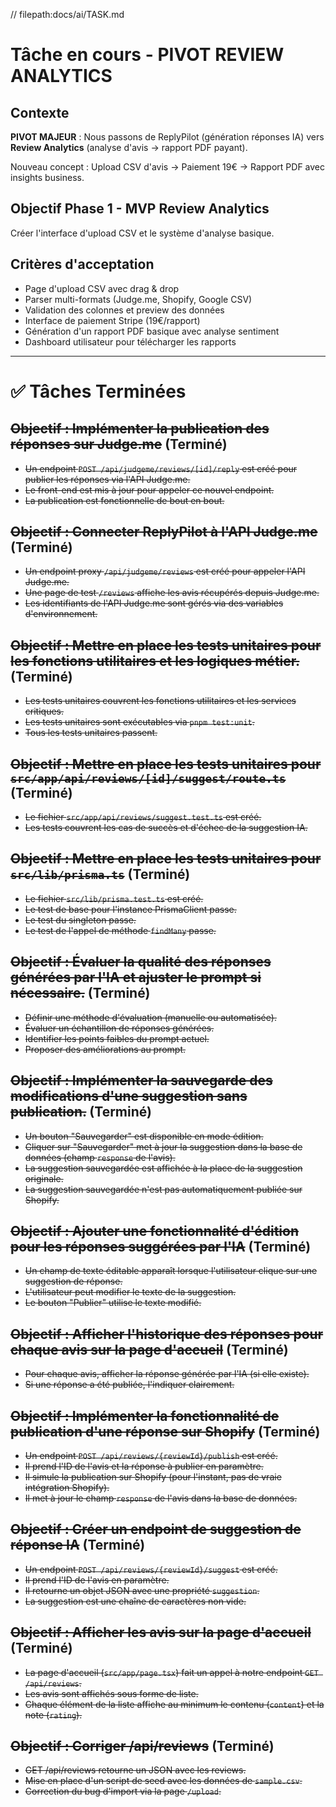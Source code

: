 // filepath:docs/ai/TASK.md

# Tâche en cours - PIVOT REVIEW ANALYTICS

## Contexte
**PIVOT MAJEUR** : Nous passons de ReplyPilot (génération réponses IA) vers **Review Analytics** (analyse d'avis → rapport PDF payant). 

Nouveau concept : Upload CSV d'avis → Paiement 19€ → Rapport PDF avec insights business.

## Objectif Phase 1 - MVP Review Analytics
Créer l'interface d'upload CSV et le système d'analyse basique.

## Critères d'acceptation
- Page d'upload CSV avec drag & drop
- Parser multi-formats (Judge.me, Shopify, Google CSV)
- Validation des colonnes et preview des données
- Interface de paiement Stripe (19€/rapport)
- Génération d'un rapport PDF basique avec analyse sentiment
- Dashboard utilisateur pour télécharger les rapports

---

# ✅ Tâches Terminées

## ~~Objectif : Implémenter la publication des réponses sur Judge.me~~ (Terminé)
- ~~Un endpoint `POST /api/judgeme/reviews/[id]/reply` est créé pour publier les réponses via l'API Judge.me.~~
- ~~Le front-end est mis à jour pour appeler ce nouvel endpoint.~~
- ~~La publication est fonctionnelle de bout en bout.~~

## ~~Objectif : Connecter ReplyPilot à l'API Judge.me~~ (Terminé)
- ~~Un endpoint proxy `/api/judgeme/reviews` est créé pour appeler l'API Judge.me.~~
- ~~Une page de test `/reviews` affiche les avis récupérés depuis Judge.me.~~
- ~~Les identifiants de l'API Judge.me sont gérés via des variables d'environnement.~~

## ~~Objectif : Mettre en place les tests unitaires pour les fonctions utilitaires et les logiques métier.~~ (Terminé)
- ~~Les tests unitaires couvrent les fonctions utilitaires et les services critiques.~~
- ~~Les tests unitaires sont exécutables via `pnpm test:unit`.~~
- ~~Tous les tests unitaires passent.~~

## ~~Objectif : Mettre en place les tests unitaires pour `src/app/api/reviews/[id]/suggest/route.ts`~~ (Terminé)
- ~~Le fichier `src/app/api/reviews/suggest.test.ts` est créé.~~
- ~~Les tests couvrent les cas de succès et d'échec de la suggestion IA.~~

## ~~Objectif : Mettre en place les tests unitaires pour `src/lib/prisma.ts`~~ (Terminé)
- ~~Le fichier `src/lib/prisma.test.ts` est créé.~~
- ~~Le test de base pour l'instance PrismaClient passe.~~
- ~~Le test du singleton passe.~~
- ~~Le test de l'appel de méthode `findMany` passe.~~

## ~~Objectif : Évaluer la qualité des réponses générées par l'IA et ajuster le prompt si nécessaire.~~ (Terminé)
- ~~Définir une méthode d'évaluation (manuelle ou automatisée).~~
- ~~Évaluer un échantillon de réponses générées.~~
- ~~Identifier les points faibles du prompt actuel.~~
- ~~Proposer des améliorations au prompt.~~

## ~~Objectif : Implémenter la sauvegarde des modifications d'une suggestion sans publication.~~ (Terminé)
- ~~Un bouton "Sauvegarder" est disponible en mode édition.~~
- ~~Cliquer sur "Sauvegarder" met à jour la suggestion dans la base de données (champ `response` de l'avis).~~
- ~~La suggestion sauvegardée est affichée à la place de la suggestion originale.~~
- ~~La suggestion sauvegardée n'est pas automatiquement publiée sur Shopify.~~

## ~~Objectif : Ajouter une fonctionnalité d'édition pour les réponses suggérées par l'IA~~ (Terminé)
- ~~Un champ de texte éditable apparaît lorsque l'utilisateur clique sur une suggestion de réponse.~~
- ~~L'utilisateur peut modifier le texte de la suggestion.~~
- ~~Le bouton "Publier" utilise le texte modifié.~~

## ~~Objectif : Afficher l'historique des réponses pour chaque avis sur la page d'accueil~~ (Terminé)
- ~~Pour chaque avis, afficher la réponse générée par l'IA (si elle existe).~~
- ~~Si une réponse a été publiée, l'indiquer clairement.~~

## ~~Objectif : Implémenter la fonctionnalité de publication d'une réponse sur Shopify~~ (Terminé)
- ~~Un endpoint `POST /api/reviews/{reviewId}/publish` est créé.~~
- ~~Il prend l'ID de l'avis et la réponse à publier en paramètre.~~
- ~~Il simule la publication sur Shopify (pour l'instant, pas de vraie intégration Shopify).~~
- ~~Il met à jour le champ `response` de l'avis dans la base de données.~~

## ~~Objectif : Créer un endpoint de suggestion de réponse IA~~ (Terminé)
- ~~Un endpoint `POST /api/reviews/{reviewId}/suggest` est créé.~~
- ~~Il prend l'ID de l'avis en paramètre.~~
- ~~Il retourne un objet JSON avec une propriété `suggestion`.~~
- ~~La suggestion est une chaîne de caractères non vide.~~

## ~~Objectif : Afficher les avis sur la page d'accueil~~ (Terminé)
- ~~La page d'accueil (`src/app/page.tsx`) fait un appel à notre endpoint `GET /api/reviews`.~~
- ~~Les avis sont affichés sous forme de liste.~~
- ~~Chaque élément de la liste affiche au minimum le contenu (`content`) et la note (`rating`).~~

## ~~Objectif : Corriger /api/reviews~~ (Terminé)
- ~~GET /api/reviews retourne un JSON avec les reviews.~~
- ~~Mise en place d'un script de seed avec les données de `sample.csv`.~~
- ~~Correction du bug d'import via la page `/upload`.~~
